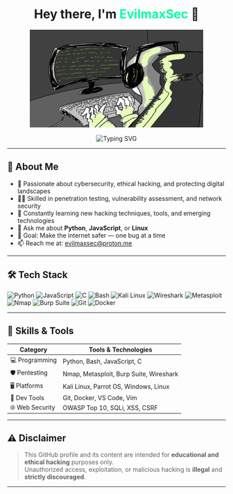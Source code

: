 <h1 align="center">Hey there, I'm <span style="color:#00ff9f">EvilmaxSec</span> 👋</h1>

<p align="center">
  <img src="coding-vibe.gif" alt="coding GIF" width="400" />
</p>

<p align="center">
  <img src="https://readme-typing-svg.herokuapp.com?font=Fira+Code&duration=3000&pause=1000&color=00FF9F&center=true&vCenter=true&width=435&lines=Ethical+Hacker+%F0%9F%94%91;Cybersecurity+Enthusiast+%F0%9F%92%BB;Tech+Explorer+%F0%9F%9A%80;Coder+by+Day+%F0%9F%95%B5%EF%B8%8F;Pentester+by+Night+%F0%9F%94%AB" alt="Typing SVG" />
</p>

---

## 🧠 About Me

- 🔐 Passionate about cybersecurity, ethical hacking, and protecting digital landscapes  
- 🕵️‍♂️ Skilled in penetration testing, vulnerability assessment, and network security  
- 🌱 Constantly learning new hacking techniques, tools, and emerging technologies  
- 💬 Ask me about **Python**, **JavaScript**, or **Linux**  
- 🎯 Goal: Make the internet safer — one bug at a time  
- 📫 Reach me at: [evilmaxsec@proton.me](mailto:evilmaxsec@proton.me)

---

## 🛠️ Tech Stack

<p>
  <img alt="Python" src="https://img.shields.io/badge/-Python-333333?style=flat-square&logo=python" />
  <img alt="JavaScript" src="https://img.shields.io/badge/-JavaScript-333333?style=flat-square&logo=javascript" />
  <img alt="C" src="https://img.shields.io/badge/-C-333333?style=flat-square&logo=c" />
  <img alt="Bash" src="https://img.shields.io/badge/-Bash-333333?style=flat-square&logo=gnu-bash" />
  <img alt="Kali Linux" src="https://img.shields.io/badge/-Kali_Linux-333333?style=flat-square&logo=kalilinux" />
  <img alt="Wireshark" src="https://img.shields.io/badge/-Wireshark-333333?style=flat-square&logo=wireshark" />
  <img alt="Metasploit" src="https://img.shields.io/badge/-Metasploit-333333?style=flat-square&logo=metasploit" />
  <img alt="Nmap" src="https://img.shields.io/badge/-Nmap-333333?style=flat-square&logo=nmap" />
  <img alt="Burp Suite" src="https://img.shields.io/badge/-Burp_Suite-333333?style=flat-square&logo=portainer" />
  <img alt="Git" src="https://img.shields.io/badge/-Git-333333?style=flat-square&logo=git" />
  <img alt="Docker" src="https://img.shields.io/badge/-Docker-333333?style=flat-square&logo=docker" />
</p>

---

## 🧰 Skills & Tools

| Category          | Tools & Technologies                      |
|------------------|-------------------------------------------|
| 💻 Programming    | Python, Bash, JavaScript, C               |
| 🛡️ Pentesting     | Nmap, Metasploit, Burp Suite, Wireshark   |
| 🖥️ Platforms      | Kali Linux, Parrot OS, Windows, Linux     |
| 🔧 Dev Tools      | Git, Docker, VS Code, Vim                 |
| 🌐 Web Security   | OWASP Top 10, SQLi, XSS, CSRF             |

---


## ⚠️ Disclaimer

> This GitHub profile and its content are intended for **educational and ethical hacking** purposes only.  
> Unauthorized access, exploitation, or malicious hacking is **illegal** and **strictly discouraged**.

---

